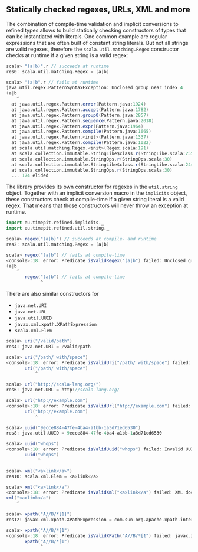 ## Statically checked regexes, URLs, XML and more

The combination of compile-time validation and implicit conversions to
refined types allows to build statically checking constructors of types
that can be instantiated with literals. One common example are regular
expressions that are often built of constant string literals. But not
all strings are valid regexes, therefore the `scala.util.matching.Regex`
constructor checks at runtime if a given string is a valid regex:

```scala
scala> "(a|b)".r // succeeds at runtime
res0: scala.util.matching.Regex = (a|b)

scala> "(a|b".r // fails at runtime
java.util.regex.PatternSyntaxException: Unclosed group near index 4
(a|b
    ^
  at java.util.regex.Pattern.error(Pattern.java:1924)
  at java.util.regex.Pattern.accept(Pattern.java:1782)
  at java.util.regex.Pattern.group0(Pattern.java:2857)
  at java.util.regex.Pattern.sequence(Pattern.java:2018)
  at java.util.regex.Pattern.expr(Pattern.java:1964)
  at java.util.regex.Pattern.compile(Pattern.java:1665)
  at java.util.regex.Pattern.<init>(Pattern.java:1337)
  at java.util.regex.Pattern.compile(Pattern.java:1022)
  at scala.util.matching.Regex.<init>(Regex.scala:191)
  at scala.collection.immutable.StringLike$class.r(StringLike.scala:255)
  at scala.collection.immutable.StringOps.r(StringOps.scala:30)
  at scala.collection.immutable.StringLike$class.r(StringLike.scala:244)
  at scala.collection.immutable.StringOps.r(StringOps.scala:30)
  ... 174 elided
```

The library provides its own constructor for regexes in the `util.string`
object. Together with an implicit conversion macro in the `implicits`
object, these constructors check at compile-time if a given string literal
is a valid regex. That means that those constructors will never throw an
exception at runtime.

```scala
import eu.timepit.refined.implicits._
import eu.timepit.refined.util.string._
```
```scala
scala> regex("(a|b)") // succeeds at compile- and runtime
res2: scala.util.matching.Regex = (a|b)

scala> regex("(a|b") // fails at compile-time
<console>:18: error: Predicate isValidRegex("(a|b") failed: Unclosed group near index 4
(a|b
    ^
       regex("(a|b") // fails at compile-time
             ^
```

There are also similar constructors for
 * `java.net.URI`
 * `java.net.URL`
 * `java.util.UUID`
 * `javax.xml.xpath.XPathExpression`
 * `scala.xml.Elem`

```scala
scala> uri("/valid/path")
res4: java.net.URI = /valid/path

scala> uri("/path/ with/space")
<console>:18: error: Predicate isValidUri("/path/ with/space") failed: Illegal character in path at index 6: /path/ with/space
       uri("/path/ with/space")
           ^

scala> url("http://scala-lang.org/")
res6: java.net.URL = http://scala-lang.org/

scala> url("htp://example.com")
<console>:18: error: Predicate isValidUrl("htp://example.com") failed: unknown protocol: htp
       url("htp://example.com")
           ^

scala> uuid("9ecce884-47fe-4ba4-a1bb-1a3d71ed6530")
res8: java.util.UUID = 9ecce884-47fe-4ba4-a1bb-1a3d71ed6530

scala> uuid("whops")
<console>:18: error: Predicate isValidUuid("whops") failed: Invalid UUID string: whops
       uuid("whops")
            ^

scala> xml("<a>link</a>")
res10: scala.xml.Elem = <a>link</a>

scala> xml("<a>link</a")
<console>:18: error: Predicate isValidXml("<a>link</a") failed: XML document structures must start and end within the same entity.
xml("<a>link</a")
    ^

scala> xpath("A//B/*[1]")
res12: javax.xml.xpath.XPathExpression = com.sun.org.apache.xpath.internal.jaxp.XPathExpressionImpl@27f3dfe9

scala> xpath("A//B/*[1")
<console>:18: error: Predicate isValidXPath("A//B/*[1") failed: javax.xml.transform.TransformerException: Expected ], but found:
       xpath("A//B/*[1")
             ^
```
